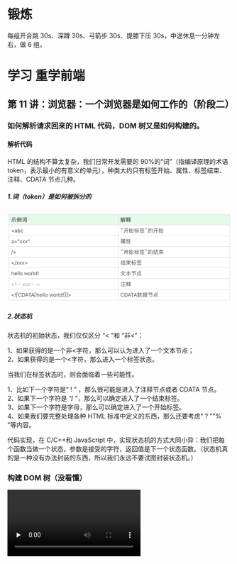 # 锻炼

每组开合跳 30s、深蹲 30s、弓箭步 30s、提膝下压 30s，中途休息一分钟左右，做 6 组。

# 学习 重学前端

## 第 11 讲：浏览器：一个浏览器是如何工作的（阶段二）

### 如何解析请求回来的 HTML 代码，DOM 树又是如何构建的。

#### 解析代码

HTML 的结构不算太复杂，我们日常开发需要的 90%的“词”（指编译原理的术语 token，表示最小的有意义的单元），种类大约只有标签开始、属性、标签结束、注释、CDATA 节点几种。

##### 1.词（token）是如何被拆分的

![avatar](../image/token.png)

##### 2.状态机

状态机的初始状态，我们仅仅区分 “< ”和 “非<”：

1、如果获得的是一个非<字符，那么可以认为进入了一个文本节点；  
2、如果获得的是一个<字符，那么进入一个标签状态。

当我们在标签状态时，则会面临着一些可能性。

1、比如下一个字符是“ ! ” ，那么很可能是进入了注释节点或者 CDATA 节点。  
2、如果下一个字符是 “/ ”，那么可以确定进入了一个结束标签。  
3、如果下一个字符是字母，那么可以确定进入了一个开始标签。  
4、如果我们要完整处理各种 HTML 标准中定义的东西，那么还要考虑“ ? ”“% ”等内容。

代码实现，在 C/C++和 JavaScript 中，实现状态机的方式大同小异：我们把每个函数当做一个状态，参数是接受的字符，返回值是下一个状态函数。（状态机真的是一种没有办法封装的东西，所以我们永远不要试图封装状态机。）

### 构建 DOM 树（没看懂）

<video id="video" controls="" preload="none" src="../image/DOM.mp4">
</video>
